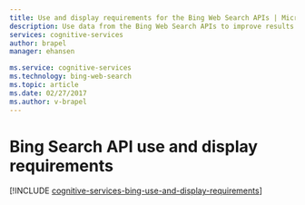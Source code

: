 ```yaml
---
title: Use and display requirements for the Bing Web Search APIs | Microsoft Docs
description: Use data from the Bing Web Search APIs to improve results from searches on the web.
services: cognitive-services
author: brapel
manager: ehansen

ms.service: cognitive-services
ms.technology: bing-web-search
ms.topic: article
ms.date: 02/27/2017
ms.author: v-brapel
---
```


# Bing Search API use and display requirements

[!INCLUDE [cognitive-services-bing-use-and-display-requirements](../../../includes/cognitive-services-bing-use-and-display-requirements.md)]

